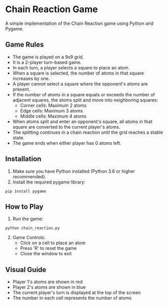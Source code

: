 # Chain Reaction Game

A simple implementation of the Chain Reaction game using Python and Pygame.

## Game Rules

- The game is played on a 9x9 grid.
- It is a 2-player turn-based game.
- In each turn, a player selects a square to place an atom.
- When a square is selected, the number of atoms in that square increases by one.
- A player cannot select a square where the opponent's atoms are present.
- If the number of atoms in a square equals or exceeds the number of adjacent squares, the atoms split and move into neighboring squares:
  - Corner cells: Maximum 2 atoms
  - Edge cells: Maximum 3 atoms
  - Middle cells: Maximum 4 atoms
- When atoms split and enter an opponent's square, all atoms in that square are converted to the current player's atoms.
- The splitting continues in a chain reaction until the grid reaches a stable state.
- The game ends when either player has 0 atoms left.

## Installation

1. Make sure you have Python installed (Python 3.6 or higher recommended).
2. Install the required pygame library:

```
pip install pygame
```

## How to Play

1. Run the game:

```
python chain_reaction.py
```

2. Game Controls:
   - Click on a cell to place an atom
   - Press 'R' to reset the game
   - Close the window to exit

## Visual Guide

- Player 1's atoms are shown in red
- Player 2's atoms are shown in blue
- The current player's turn is displayed at the top of the screen
- The number in each cell represents the number of atoms 